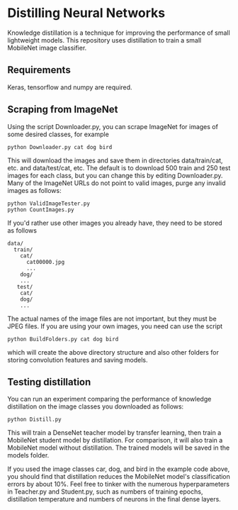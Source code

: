 # Distilling Neural Networks

Knowledge distillation is a technique for improving the performance of small lightweight models.  This repository uses distillation to train a small MobileNet image classifier.

## Requirements

Keras, tensorflow and numpy are required.

## Scraping from ImageNet

Using the script Downloader.py, you can scrape ImageNet for images of some desired classes, for example
```
python Downloader.py cat dog bird
```
This will download the images and save them in directories data/train/cat, etc. and data/test/cat, etc.
The default is to download 500 train and 250 test images for each class, but you can change this by editing Downloader.py.  
Many of the ImageNet URLs do not point to valid images, purge any invalid images as follows:
```
python ValidImageTester.py
python CountImages.py
```
If you'd rather use other images you already have, they need to be stored as follows
```
data/
  train/
    cat/
      cat00000.jpg
      ...
    dog/
    ...
   test/
    cat/
    dog/
    ...
```
The actual names of the image files are not important, but they must be JPEG files.
If you are using your own images, you need can use the script
```
python BuildFolders.py cat dog bird
```
which will create the above directory structure and also other folders for storing convolution features and saving models.
## Testing distillation

You can run an experiment comparing the performance of knowledge distillation on the image classes you downloaded as follows:
```
python Distill.py
```
This will train a DenseNet teacher model by transfer learning, then train a MobileNet student model by distillation.  For comparison, it will also train a MobileNet model without distillation.  The trained models will be saved in the models folder.

If you used the image classes car, dog, and bird in the example code above, you should find that distillation reduces the MobileNet model's classification errors by about 10%.  Feel free to tinker with the numerous hyperparameters in Teacher.py and Student.py, such as numbers of training epochs, distillation temperature and numbers of neurons in the final dense layers.
